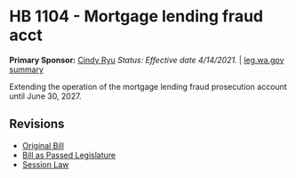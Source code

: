# HB 1104 - Mortgage lending fraud acct
**Primary Sponsor:** [Cindy Ryu](/person/leg/cindy.ryu.md)
*Status: Effective date 4/14/2021.* | [leg.wa.gov summary](https://app.leg.wa.gov/billsummary?BillNumber=1104&Year=2021)

Extending the operation of the mortgage lending fraud prosecution account until June 30, 2027.

## Revisions
* [Original Bill](1/)
* [Bill as Passed Legislature](1/)
* [Session Law](1/)